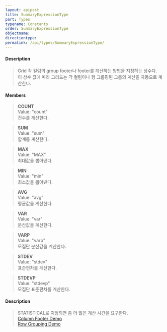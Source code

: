 ```yaml
---
layout: apipost
title: SummaryExpressionType
part: Types
typename: Constants
order: SummaryExpressionType
objectname: 
directiontype: 
permalink: /api/types/SummaryExpressionType/
---
```



#### Description

> Grid 각 컬럼의 group footer나 footer를 계산하는 방법을 지정하는 상수다.  
> 이 상수 값에 따라 그리드는 각 컬럼이나 행 그룹핑된 그룹의 계산을 자동으로 계산한다.

#### Members

> **COUNT**  
> Value: "count"  
> 건수를 계산한다.  

> **SUM**  
> Value: "sum"  
> 합계를 계산한다.  
 
> **MAX**  
> Value: "MAX"  
> 최대값을 뽑아낸다.  

> **MIN**  
> Value: "min"  
> 최소값을 뽑아낸다.  

> **AVG**  
> Value: "avg"  
> 평균값을 계산한다.  

> **VAR**  
> Value: "var"  
> 분산값을 계산한다.  

> **VARP**  
> Value: "varp"  
> 모집단 분산값을 계산한다.  

> **STDEV**  
> Value: "stdev"  
> 표준편차를 계산한다.  

> **STDEVP**  
> Value: "stdevp"  
> 모집단 표준편차를 계산한다.  


#### Description

> STATISTICAL로 지정되면 좀 더 많은 계산 시간을 요구한다.  
> [Column Footer Demo](http://demo.realgrid.net/Demo/ColumnFooter)  
> [Row Grouping Demo](http://demo.realgrid.net/Demo/RowGrouping)  
